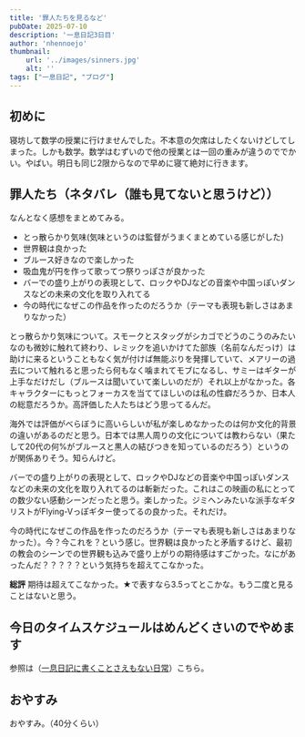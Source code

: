 ```yaml
---
title: '罪人たちを見るなど'
pubDate: 2025-07-10
description: '一息日記3日目'
author: 'nhennoejo'
thumbnail:
    url: '../images/sinners.jpg'
    alt: ''
tags: ["一息日記", "ブログ"]
---
```


## 初めに

寝坊して数学の授業に行けませんでした。不本意の欠席はしたくないけどしてしまった。しかも数学。数学はむずいので他の授業とは一回の重みが違うのででかい。やばい。明日も同じ2限からなので早めに寝て絶対に行きます。


## 罪人たち（ネタバレ（誰も見てないと思うけど））

なんとなく感想をまとめてみる。

- とっ散らかり気味(気味というのは監督がうまくまとめている感じがした)
- 世界観は良かった
- ブルース好きなので楽しかった
- 吸血鬼が円を作って歌ってつ祭りっぽさが良かった
- バーでの盛り上がりの表現として、ロックやDJなどの音楽や中国っぽいダンスなどの未来の文化を取り入れてる
- 今の時代になぜこの作品を作ったのだろうか（テーマも表現も新しさはあまりなかった）

とっ散らかり気味について。スモークとスタッグがシカゴでどうのこうのみたいなのも微妙に触れて終わり、レミックを追いかけてた部族（名前なんだっけ）は助けに来るということもなく気が付けば無能ぶりを発揮していて、メアリーの過去について触れると思ったら何もなく噛まれてモブになるし、サミーはギターが上手なだけだし（ブルースは聞いていて楽しいのだが）それ以上がなかった。各キャラクターにもっとフォーカスを当ててほしいのは私の性癖だろうか、日本人の総意だろうか。高評価した人たちはどう思ってるんだ。

海外では評価がべらぼうに高いらしいが私が楽しめなかったのは何か文化的背景の違いがあるのだと思う。日本では黒人周りの文化については教わらない（果たして20代の何%がブルースと黒人の結びつきを知っているのだろう）というのが関係ありそう。知らんけど。

バーでの盛り上がりの表現として、ロックやDJなどの音楽や中国っぽいダンスなどの未来の文化を取り入れてるのは斬新だった。これはこの映画の私にとっての数少ない感動シーンだったと思う。楽しかった。ジミヘンみたいな派手なギタリストがFlying-Vっぽギター使ってるの良かった。それだけ。

今の時代になぜこの作品を作ったのだろうか（テーマも表現も新しさはあまりなかった）。今？今これを？という感じ。世界観は良かったと矛盾するけど、最初の教会のシーンでの世界観も込みで盛り上がりの期待感はすごかった。なにがあったんだ？？？？？という気持ちを超えてこなかった。

**総評** 期待は超えてこなかった。★で表すなら3.5ってとこかな。もう二度と見ることはないと思う。

## 今日のタイムスケジュールはめんどくさいのでやめます

参照は（[一息日記に書くことさえもない日常](https://nhennoejo.github.io/blog/post_20250708/#netflix)）こちら。

## おやすみ
おやすみ。（40分くらい）